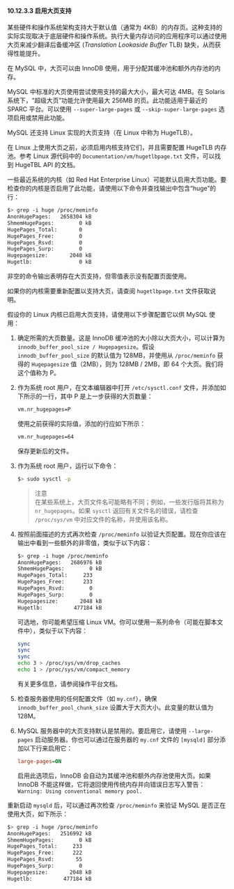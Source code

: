 #### 10.12.3.3 启用大页支持

某些硬件和操作系统架构支持大于默认值（通常为 4KB）的内存页。这种支持的实际实现取决于底层硬件和操作系统。执行大量内存访问的应用程序可以通过使用大页来减少翻译后备缓冲区 (*Translation Lookaside Buffer*  TLB) 缺失，从而获得性能提升。

在 MySQL 中，大页可以由 InnoDB 使用，用于分配其缓冲池和额外内存池的内存。

MySQL 中标准的大页使用尝试使用支持的最大大小，最大可达 4MB。在 Solaris 系统下，“超级大页”功能允许使用最大 256MB 的页。此功能适用于最近的 SPARC 平台。可以使用 `--super-large-pages` 或 `--skip-super-large-pages` 选项启用或禁用此功能。

MySQL 还支持 Linux 实现的大页支持（在 Linux 中称为 HugeTLB）。

在 Linux 上使用大页之前，必须启用内核支持它们，并且需要配置 HugeTLB 内存池。参考 Linux 源代码中的 `Documentation/vm/hugetlbpage.txt` 文件，可以找到 HugeTBL API 的文档。

一些最近系统的内核（如 Red Hat Enterprise Linux）可能默认启用大页功能。要检查你的内核是否启用了此功能，请使用以下命令并查找输出中包含“huge”的行：

```sh
$> grep -i huge /proc/meminfo
AnonHugePages:   2658304 kB
ShmemHugePages:        0 kB
HugePages_Total:       0
HugePages_Free:        0
HugePages_Rsvd:        0
HugePages_Surp:        0
Hugepagesize:       2048 kB
Hugetlb:               0 kB
```

非空的命令输出表明存在大页支持，但零值表示没有配置页面使用。

如果你的内核需要重新配置以支持大页，请查阅 `hugetlbpage.txt` 文件获取说明。

假设你的 Linux 内核已启用大页支持，请使用以下步骤配置它以供 MySQL 使用：

1. 确定所需的大页数量。这是 InnoDB 缓冲池的大小除以大页大小，可以计算为 `innodb_buffer_pool_size / Hugepagesize`。假设 `innodb_buffer_pool_size` 的默认值为 128MB，并使用从 `/proc/meminfo` 获得的 `Hugepagesize` 值（2MB），则为 128MB / 2MB，即 64 个大页。我们将这个值称为 P。

2. 作为系统 root 用户，在文本编辑器中打开 `/etc/sysctl.conf` 文件，并添加如下所示的一行，其中 P 是上一步获得的大页数量：

    ```sh
    vm.nr_hugepages=P
    ```

    使用之前获得的实际值，添加的行应如下所示：

    ```sh
    vm.nr_hugepages=64
    ```

    保存更新后的文件。

3. 作为系统 root 用户，运行以下命令：

    ```sh
    $> sudo sysctl -p
    ```

    > 注意  
    > 在某些系统上，大页文件名可能略有不同；例如，一些发行版将其称为 `nr_hugepages`。如果 `sysctl` 返回有关文件名的错误，请检查 `/proc/sys/vm` 中对应文件的名称，并使用该名称。

4. 按照前面描述的方式再次检查 `/proc/meminfo` 以验证大页配置。现在你应该在输出中看到一些额外的非零值，类似于以下内容：

    ```sh
    $> grep -i huge /proc/meminfo
    AnonHugePages:   2686976 kB
    ShmemHugePages:        0 kB
    HugePages_Total:     233
    HugePages_Free:      233
    HugePages_Rsvd:        0
    HugePages_Surp:        0
    Hugepagesize:       2048 kB
    Hugetlb:          477184 kB
    ```

    可选地，你可能希望压缩 Linux VM。你可以使用一系列命令（可能在脚本文件中），类似于以下内容：

    ```sh
    sync
    sync
    sync
    echo 3 > /proc/sys/vm/drop_caches
    echo 1 > /proc/sys/vm/compact_memory
    ```

    有关更多信息，请参阅操作平台文档。

5. 检查服务器使用的任何配置文件（如 `my.cnf`），确保 `innodb_buffer_pool_chunk_size` 设置大于大页大小。此变量的默认值为 128M。

6. MySQL 服务器中的大页支持默认是禁用的。要启用它，请使用 `--large-pages` 启动服务器。你也可以通过在服务器的 `my.cnf` 文件的 `[mysqld]` 部分添加以下行来启用它：

    ```ini
    large-pages=ON
    ```

   启用此选项后，InnoDB 会自动为其缓冲池和额外内存池使用大页。如果 InnoDB 不能这样做，它将退回使用传统内存并向错误日志写入警告：`Warning: Using conventional memory pool.`

重新启动 `mysqld` 后，可以通过再次检查 `/proc/meminfo` 来验证 MySQL 是否正在使用大页，如下所示：

```sh
$> grep -i huge /proc/meminfo
AnonHugePages:   2516992 kB
ShmemHugePages:        0 kB
HugePages_Total:     233
HugePages_Free:      222
HugePages_Rsvd:       55
HugePages_Surp:        0
Hugepagesize:       2048 kB
Hugetlb:          477184 kB
```